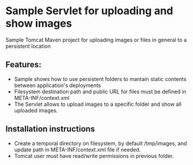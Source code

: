 Sample Servlet for uploading and show images
==========

Sample Tomcat Maven project for uploading images or files in general to a persistent location

Features:
-------------
- Sample shows how to use persistent folders to mantain static contents between application's deployments
- Filesystem destination path and public URL for files must be defined in META-INF/context.xml
- The Servlet allows to upload images to a specific folder and show all uploaded images.

Installation instructions
----------------
* Create a temporal directory on filesystem, by default /tmp/images, and update path in META-INF/context.xml file if needed.
* Tomcat user must have read/write permissions in previous folder.
